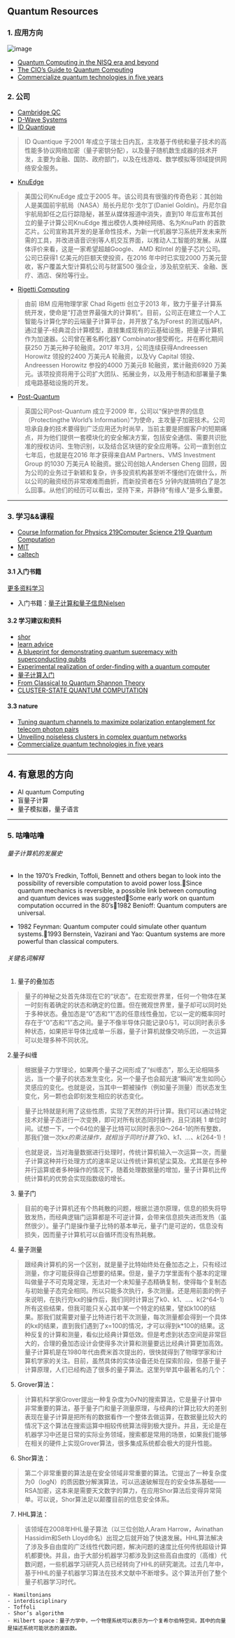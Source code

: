 ## Quantum  Resources

### 1. 应用方向
![image](https://blogs.gartner.com/smarterwithgartner/files/2017/11/PR_338248_CIOsGuideToQuantumComputing_Graphics.jpg)
- [Quantum Computing in the NISQ era and beyond](https://arxiv.org/pdf/1801.00862.pdf)
- [The CIO’s Guide to Quantum Computing](https://www.gartner.com/smarterwithgartner/the-cios-guide-to-quantum-computing/)
- [Commercialize quantum technologies in five years](https://www.nature.com/news/commercialize-quantum-technologies-in-five-years-1.21583)



### 2. 公司
- [Cambridge QC](https://cambridgequantum.com/)
- [D-Wave Systems](https://www.dwavesys.com/)
- [ID Quantique ](https://www.idquantique.com/)

>ID Quantique 于2001 年成立于瑞士日内瓦，主攻基于传统和量子技术的高性能多协议网络加密（量子密钥分配），以及量子随机数生成器的技术开发，主要为金融、国防、政府部门，以及在线游戏、数学模拟等领域提供网络安全服务。

- [KnuEdge](https://www.knuedge.com/)

> 美国公司KnuEdge 成立于2005 年。该公司具有很强的传奇色彩：其创始人是美国前宇航局（NASA）局长丹尼尔·戈尔丁(Daniel Goldin)。丹尼尔自宇航局卸任之后行踪隐秘，甚至从媒体报道中消失，直到10 年后宣布其创立的量子计算公司KnuEdge 推出模仿人类神经网络、名为KnuPath 的首款芯片。公司宣称其开发的是革命性技术，为新一代机器学习系统开发未来所需的工具，并改进语音识别等人机交互界面，以推动人工智能的发展。从媒体评价来看，这是一家希望超越Google、 AMD 和Intel 的量子芯片公司。公司已获得1 亿美元的巨额天使投资，在2016 年中时已实现2000 万美元营收，客户覆盖大型计算机公司与财富500 强企业，涉及航空航天、金融、医疗、酒店、保险等行业。


- [Rigetti Computing](https://www.rigetti.com/)

> 由前 IBM 应用物理学家 Chad Rigetti 创立于2013 年，致力于量子计算系统开发，使命是“打造世界最强大的计算机”。目前，公司正在建立一个人工智能与计算化学的云端量子计算平台，并开放了名为Forest 的测试版API，通过量子-经典混合计算模型，直接集成现有的云基础设施，把量子计算机作为加速器。公司曾在著名孵化器Y Combinator接受孵化，并在孵化期间获250 万美元种子轮融资。2017 年3月，公司连续获得Andreessen Horowitz 领投的2400 万美元A 轮融资，以及Vy Capital 领投、Andreessen Horowitz 参投的4000 万美元B 轮融资，累计融资6920 万美元。该项投资将用于公司扩大团队、拓展业务，以及用于制造和部署量子集成电路基础设施的开发。


- [Post-Quantum](https://www.post-quantum.com/business-processes/)

> 英国公司Post-Quantum 成立于2009 年，公司以“保护世界的信息（Protectingthe World’s Information）”为使命，主攻量子加密技术。公司坦承自身的技术要得到广泛应用还为时尚早，当前主要是把握客户的短期痛点，并为他们提供一套模块化的安全解决方案，包括安全通信、需要共识批准的授权访问、生物识别，以及结合区块链的安全应用等。公司一直到创立七年后，也就是在2016 年才获得来自AM Partners、VMS Investment Group 的1030 万美元A 轮融资。据公司创始人Andersen Cheng 回顾，因为公司的业务过于新颖和复杂，许多投资机构甚至听不懂他们在做什么，所以公司的融资经历非常艰难而曲折，而新投资者在5 分钟内就搞明白了是怎么回事。从他们的经历可以看出，坚持下来，并静待“有缘人”是多么重要。


---

### 3. 学习&&课程
- [Course Information for Physics 219Computer Science 219 Quantum Computation](http://www.theory.caltech.edu/people/preskill/ph229/)
- [MIT](https://courses.edx.org/courses/course-v1:MITx+8.370.3x+1T2018/courseware/welcome/Introduction_to_8_370_3x/?child=first)
- [caltech](http://www.theory.caltech.edu/~preskill/ph229/#lecture)

#### 3.1 入门书籍
[更多资料学习](https://github.com/cristicmf/Q-learn/tree/master/%E9%87%8F%E5%AD%90%E8%AE%A1%E7%AE%97)

- 入门书籍：[量子计算和量子信息Nielsen](https://github.com/cristicmf/Q-learn/blob/master/%E9%87%8F%E5%AD%90%E8%AE%A1%E7%AE%97/17579%20%E9%87%8F%E5%AD%90%E8%AE%A1%E7%AE%97%E5%92%8C%E9%87%8F%E5%AD%90%E4%BF%A1%E6%81%AF%20%E9%87%8F%E5%AD%90%E8%AE%A1%E7%AE%97%E9%83%A8%E5%88%86%20Nielsen%E7%AD%89%E8%91%97.pdf) 

#### 3.2 学习建议和资料
- [shor](http://www-math.mit.edu/~shor/)
- [learn advice](http://www.mit.edu/~aram/advice/quantum.html)
- [A blueprint for demonstrating quantum supremacy with superconducting qubits](https://arxiv.org/abs/1709.06678)
- [Experimental realization of order-finding with a quantum computer](http://xxx.lanl.gov/abs/quant-ph/0007017)
- [量子计算入门](https://www.ibm.com/developerworks/cn/linux/other/quant/index.html)
- [From Classical to Quantum Shannon
Theory](https://arxiv.org/pdf/1106.1445.pdf)
- [CLUSTER-STATE QUANTUM COMPUTATION](https://arxiv.org/pdf/quant-ph/0504097.pdf)


#### 3.3 nature
- [Tuning quantum channels to maximize polarization entanglement for telecom photon pairs](https://www.nature.com/articles/s41534-018-0107-x)
- [Unveiling noiseless clusters in complex quantum networks](https://www.nature.com/articles/s41534-018-0108-9)
- [Commercialize quantum technologies in five years](https://www.nature.com/news/commercialize-quantum-technologies-in-five-years-1.21583)


---
## 4. 有意思的方向
- AI quantum Computing
- 盲量子计算
- 量子模拟器，量子语言

---
### 5. 咕噜咕噜
###### 量子计算机的发展史
- In the 1970’s Fredkin, Toffoli, Bennett and others began to look into the possibility of reversible computation to avoid power loss.Since quantum mechanics is reversible, a possible link between computing and quantum devices was suggestedSome early work on quantum computation occurred in the 80’s1982 Benioff: Quantum computers are universal.

- 1982 Feynman: Quantum computer could simulate other quantum systems.1993 Bernstein, Vazirani and Yao: Quantum systems are more powerful than classical computers.


###### 关键名词解释
1. 量子的叠加态
> 量子的神秘之处首先体现在它的“状态”。在宏观世界里，任何一个物体在某一时刻有着确定的状态和确定的位置。但在微观世界里，量子却可以同时处于多种状态。叠加态是“0”态和“1”态的任意线性叠加，它以一定的概率同时存在于“0”态和“1”态之间。量子不像半导体只能记录0与1，可以同时表示多种状态，如果把半导体比成单一乐器，量子计算机就像交响乐团，一次运算可以处理多种不同状况。

2.量子纠缠
> 根据量子力学理论，如果两个量子之间形成了“纠缠态”，那么无论相隔多远，当一个量子的状态发生变化，另一个量子也会超光速“瞬间”发生如同心灵感应的变化。也就是说，当其中一颗被操作（例如量子测量）而状态发生变化，另一颗也会即刻发生相应的状态变化。

> 量子比特就是利用了这些性质，实现了天然的并行计算。我们可以通过特定技术对量子态进行一次变换，即可对所有状态同时操作，且只消耗 1 单位时间。试想一下，一个64位的量子比特可以同时表示0～264-1的所有整数，那我们做一次k*x的乘法操作，就相当于同时计算了k*0、k*1、…、k*(264-1)！

> 也就是说，当对海量数据进行处理时，传统计算机输入一次运算一次，而量子计算这种并行处理方式的速率足以让传统计算机望尘莫及。尤其是在多种并行运算或者多种操作的情况下，随着处理数据量的增加，量子计算机比传统计算机的优势会实现指数级的增长。


3. 量子门

> 目前的电子计算机还有个热耗散的问题，根据兰道尔原理，信息的损失将导致发热，而经典逻辑门运算都是不可逆计算，会带来信息损失进而发热（虽然很少）。量子门是操作量子比特的基本单元，量子门是可逆的，信息没有损失，因而量子计算机可以自循环而没有热耗散。

4. 量子测量

> 跟经典计算机的另一个区别，就是量子比特始终处在叠加态之上，只有经过测量，你才可能获得自己想要的结果。但是，量子力学里面有个基本的定理叫做量子不可克隆定理，无法对一个未知量子态精确复制，使得每个复制态与初始量子态完全相同。所以只能多次执行，多次测量。还是用前面的例子来说明，在执行完kx的操作后，我们同时计算出了k0、k1、…、k(2^64-1)所有这些结果，但我可能只关心其中某一个特定的结果，譬如k100的结果。那我们就需要对量子比特进行若干次测量，每次测量都会得到一个具体的kx的结果，直到我们遇到了x=100的情况，才可以得到k*100的结果。这种反复的计算和测量，看似比经典计算低效。但是考虑到状态空间是非常巨大的，合理的叠加态设计会使得多次计算和测量要远比经典计算更加高效。
量子计算机是在1980年代由费米首次提出的，很快就得到了物理学家和计算机学家的关注。目前，虽然具体的实体设备还处在探索阶段，但基于量子计算原理，人们已经构造了很多的量子算法。这里列举其中最著名的几个：

5. Grover算法：

> 计算机科学家Grover提出一种复杂度为0√N的搜索算法，它是量子计算中非常重要的算法，基于量子门和量子测量原理，与经典的计算比较大的差别表现在量子计算是把所有的数据看作一个整体去做运算，在数据量比较大的情况下这个算法在搜索运算中相较传统算法得到极大提升。并且，无论是在机器学习中还是日常的实际业务领域，搜索都是常用的场景，如果我们能够在相关的硬件上实现Grover算法，很多集成系统都会极大的提升性能。

6. Shor算法：

> 第二个非常重要的算法是在安全领域非常重要的算法。它提出了一种复杂度为0（logN）的质因数分解演算法，可以迅速破解现在的安全体系基础——RSA加密，这本来是需要天文数字的算力，在应用Shor算法后变得异常简单。可以说，Shor算法足以颠覆目前的信息安全体系。

7. HHL算法：

> 该领域在2008年HHL量子算法（以三位创始人Aram Harrow，Avinathan Hassidim和Seth Lloyd命名）出现之后就开始了快速发展。HHL算法解决了涉及多自由度的广泛线性代数问题，解决问题的速度比任何传统超级计算机都要快。并且，由于大部分机器学习都涉及到这些高自由度的（高维）代数问题，一些机器学习研究人员已经转向了HHL的研究潮流。过去几年中，基于HHL的量子机器学习算法在技术文献中不断增多。这个算法开创了整个量子机器学习时代。

```
- Hamiltonians
- interdisciplinary
- Toffoli
- Shor’s algorithm
- Hilbert space：量子力学中，一个物理系统可以表示为一个复希尔伯特空间，其中的向量是描述系统可能状态的波函数。
```



